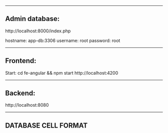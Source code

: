 -----------------
 Admin database:
-----------------
http://localhost:8000/index.php

hostname: app-db:3306
username: root
password: root


-----------------
 Frontend:
-----------------
Start: cd fe-angular && npm start
http://localhost:4200



-----------------
 Backend:
-----------------
http://localhost:8080

-----------------
DATABASE CELL FORMAT
-----------------